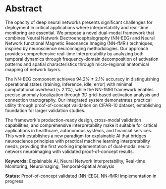 # Abstract

The opacity of deep neural networks presents significant challenges for deployment in critical applications where interpretability and real-time monitoring are essential. We propose a novel dual-modal framework that combines Neural Network Electroencephalography (NN-EEG) and Neural Network functional Magnetic Resonance Imaging (NN-fMRI) techniques, inspired by neuroscience neuroimaging methodologies. Our approach provides comprehensive real-time interpretability by analyzing both temporal dynamics through frequency-domain decomposition of activation patterns and spatial characteristics through micro-regional anatomical mapping of network layers. 

The NN-EEG component achieves 94.2% ± 2.1% accuracy in distinguishing operational states (training, inference, idle, error) with minimal computational overhead (< 2.1%), while the NN-fMRI framework enables precise anomaly localization through 3D grid-based activation analysis and connection tractography. Our integrated system demonstrates practical utility through proof-of-concept validation on CIFAR-10 dataset, establishing foundation for larger validation studies.

The framework's production-ready design, cross-modal validation capabilities, and comprehensive interpretability make it suitable for critical applications in healthcare, autonomous systems, and financial services. This work establishes a new paradigm for explainable AI that bridges neuroscience principles with practical machine learning interpretability needs, providing the first working implementation of dual-modal neural network neuroimaging with validated proof-of-concept results.

**Keywords:** Explainable AI, Neural Network Interpretability, Real-time Monitoring, Neuroimaging, Temporal-Spatial Analysis

**Status**: Proof-of-concept validated (NN-EEG), NN-fMRI implementation in progress
